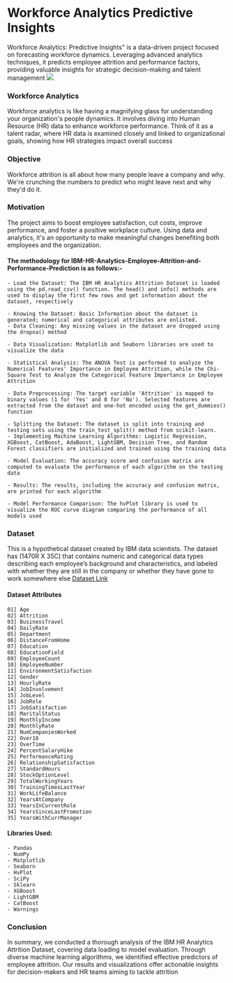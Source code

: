 # Workforce Analytics Predictive Insights
Workforce Analytics: Predictive Insights" is a data-driven project focused on forecasting workforce dynamics. Leveraging advanced analytics techniques, it predicts employee attrition and performance factors, providing valuable insights for strategic decision-making and talent management
<img src = "https://cdn.imgbin.com/17/4/3/imgbin-workforce-management-human-resource-management-system-business-A9TafFFZWaszMtP2zRQSt1fZX.jpg">
### Workforce Analytics
Workforce analytics is like having a magnifying glass for understanding your organization's people dynamics. It involves diving into Human Resource (HR) data to enhance workforce performance. Think of it as a talent radar, where HR data is examined closely and linked to organizational goals, showing how HR strategies impact overall success

### Objective
Workforce attrition is all about how many people leave a company and why. We're crunching the numbers to predict who might leave next and why they'd do it.

### Motivation
The project aims to boost employee satisfaction, cut costs, improve performance, and foster a positive workplace culture. Using data and analytics, it's an opportunity to make meaningful changes benefiting both employees and the organization.

#### The methodology for IBM-HR-Analytics-Employee-Attrition-and-Performance-Prediction is as follows:-
```
- Load the Dataset: The IBM HR Analytics Attrition Dataset is loaded using the pd.read_csv() function. The head() and info() methods are used to display the first few rows and get information about the dataset, respectively

- Knowing the Dataset: Basic Information about the dataset is generated; numerical and categorical attributes are enlisted.
- Data Cleaning: Any missing values in the dataset are dropped using the dropna() method

- Data Visualization: Matplotlib and Seaborn libraries are used to visualize the data

- Statistical Analysis: The ANOVA Test is performed to analyze the Numerical Features' Importance in Employee Attrition, while the Chi-Square Test to Analyze the Categorical Feature Importance in Employee Attrition

- Data Preprocessing: The target variable 'Attrition' is mapped to binary values (1 for 'Yes' and 0 for 'No'). Selected features are extracted from the dataset and one-hot encoded using the get_dummies() function

- Splitting the Dataset: The dataset is split into training and testing sets using the train_test_split() method from scikit-learn.
- Implementing Machine Learning Algorithms: Logistic Regression, XGBoost, CatBoost, AdaBoost, LightGBM, Decision Tree, and Random Forest classifiers are initialized and trained using the training data

- Model Evaluation: The accuracy score and confusion matrix are computed to evaluate the performance of each algorithm on the testing data

- Results: The results, including the accuracy and confusion matrix, are printed for each algorithm

- Model Performance Comparison: The hvPlot library is used to visualize the ROC curve diagram comparing the performance of all models used
```

### Dataset
This is a hypothetical dataset created by IBM data scientists. The dataset has (1470R X 35C) that contains numeric and categorical data types describing each employee’s background and characteristics, and labeled with whether they are still in the company or whether they have gone to work somewhere else
[Dataset Link](https://www.kaggle.com/pavansubhasht/ibm-hr-analytics-attrition-dataset)

#### Dataset Attributes
```
01] Age
02] Attrition
03] BusinessTravel
04] DailyRate
05] Department
06] DistanceFromHome
07] Education
08] EducationField
09] EmployeeCount
10] EmployeeNumber
11] EnvironmentSatisfaction
12] Gender
13] HourlyRate
14] JobInvolvement
15] JobLevel
16] JobRole
17] JobSatisfaction
18] MaritalStatus
19] MonthlyIncome
20] MonthlyRate
21] NumCompaniesWorked
22] Over18
23] OverTime
24] PercentSalaryHike
25] PerformanceRating
26] RelationshipSatisfaction
27] StandardHours
28] StockOptionLevel
29] TotalWorkingYears
30] TrainingTimesLastYear
31] WorkLifeBalance
32] YearsAtCompany
33] YearsInCurrentRole
34] YearsSinceLastPromotion
35] YearsWithCurrManager
```
#### Libraries Used:
```
- Pandas
- NumPy
- Matplotlib
- Seaborn
- HvPlot
- SciPy
- Sklearn
- XGBoost
- LightGBM
- CatBoost
- Warnings
```

### Conclusion
In summary, we conducted a thorough analysis of the IBM HR Analytics Attrition Dataset, covering data loading to model evaluation. Through diverse machine learning algorithms, we identified effective predictors of employee attrition. Our results and visualizations offer actionable insights for decision-makers and HR teams aiming to tackle attrition
